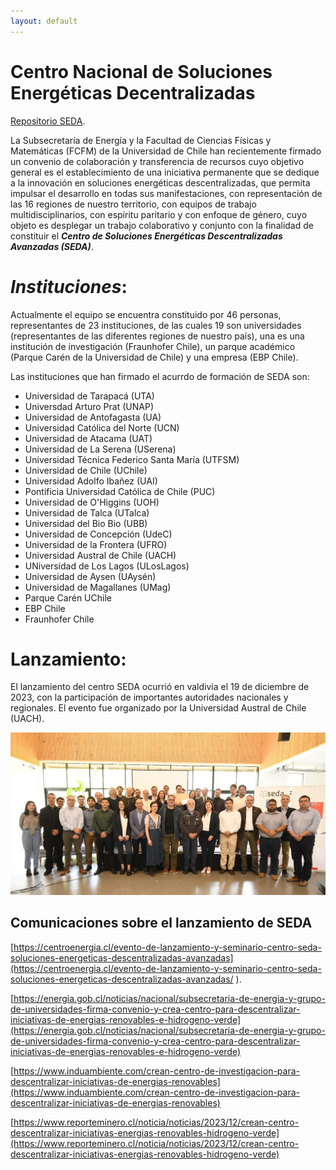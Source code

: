 ```yaml
---
layout: default
---
```


# **Centro Nacional de Soluciones Energéticas Decentralizadas**

[Repositorio SEDA](./another-page.html).

La Subsecretaría de Energía y la Facultad de Ciencias Físicas y Matemáticas (FCFM) de la Universidad de Chile han recientemente firmado un convenio de colaboración y transferencia de recursos cuyo objetivo general es el establecimiento de una iniciativa permanente que se dedique a la innovación en soluciones energéticas descentralizadas, que permita impulsar el desarrollo en todas sus manifestaciones, con representación de las 16 regiones de nuestro territorio, con equipos de trabajo multidisciplinarios, con espíritu paritario y con enfoque de género, cuyo objeto es desplegar un trabajo colaborativo y conjunto con la finalidad de constituir el **_Centro de Soluciones Energéticas Descentralizadas Avanzadas (SEDA)_**.

# _Instituciones_:

Actualmente el equipo se encuentra constituido por 46 personas, representantes de 23 instituciones, de las cuales 19 son universidades (representantes de las diferentes regiones de nuestro país), una
es una institución de investigación (Fraunhofer Chile), un parque académico (Parque Carén de la Universidad de Chile) y una empresa (EBP Chile).

Las instituciones que han firmado el acurrdo de formación de SEDA son:

*   Universidad de Tarapacá (UTA)
*   Universdad Arturo Prat (UNAP)
*   Universidad de Antofagasta (UA)
*   Universidad Católica del Norte (UCN)
*   Universidad de Atacama (UAT)
*   Universidad de La Serena (USerena)
*   Universidad Técnica Federico Santa María (UTFSM)
*   Universidad de Chile (UChile)
*   Universidad Adolfo Ibañez (UAI)
*   Pontificia Universidad Católica de Chile (PUC)
*   Universidad de O'Higgins (UOH)
*   Universidad de Talca (UTalca)
*   Universidad del Bio Bio (UBB)
*   Universidad de Concepción (UdeC)
*   Universidad de la Frontera (UFRO)
*   Universidad Austral de Chile (UACH)
*   UNiversidad de Los Lagos (ULosLagos)
*   Universidad de Aysen (UAysén)
*   Universidad de Magallanes (UMag)
*   Parque Carén UChile
*   EBP Chile
*   Fraunhofer Chile

# Lanzamiento:

El lanzamiento del centro SEDA ocurrió en valdivia el 19 de diciembre de 2023, con la participación de importantes autoridades nacionales y regionales.
El evento fue organizado por la Universidad Austral de Chile (UACH).

![Lanzamiento](/assets/img/Lanzamiento_team.jpg)


## Comunicaciones sobre el lanzamiento de SEDA

[https://centroenergia.cl/evento-de-lanzamiento-y-seminario-centro-seda-soluciones-energeticas-descentralizadas-avanzadas](https://centroenergia.cl/evento-de-lanzamiento-y-seminario-centro-seda-soluciones-energeticas-descentralizadas-avanzadas/ ).

[https://energia.gob.cl/noticias/nacional/subsecretaria-de-energia-y-grupo-de-universidades-firma-convenio-y-crea-centro-para-descentralizar-iniciativas-de-energias-renovables-e-hidrogeno-verde](https://energia.gob.cl/noticias/nacional/subsecretaria-de-energia-y-grupo-de-universidades-firma-convenio-y-crea-centro-para-descentralizar-iniciativas-de-energias-renovables-e-hidrogeno-verde)

[https://www.induambiente.com/crean-centro-de-investigacion-para-descentralizar-iniciativas-de-energias-renovables](https://www.induambiente.com/crean-centro-de-investigacion-para-descentralizar-iniciativas-de-energias-renovables)

[https://www.reporteminero.cl/noticia/noticias/2023/12/crean-centro-descentralizar-iniciativas-energias-renovables-hidrogeno-verde](https://www.reporteminero.cl/noticia/noticias/2023/12/crean-centro-descentralizar-iniciativas-energias-renovables-hidrogeno-verde)
